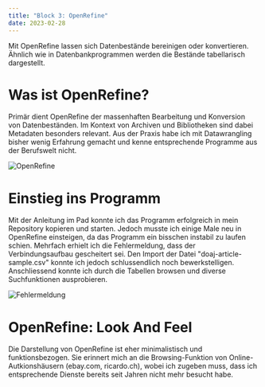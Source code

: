 ```yaml
---
title: "Block 3: OpenRefine"
date: 2023-02-28
---
```


Mit OpenRefine lassen sich Datenbestände bereinigen oder konvertieren. Ähnlich wie in Datenbankprogrammen werden die Bestände tabellarisch dargestellt. 

# Was ist OpenRefine?

Primär dient OpenRefine der massenhaften Bearbeitung und Konversion von Datenbeständen. Im Kontext von Archiven und Bibliotheken sind dabei Metadaten besonders relevant. Aus der Praxis habe ich mit Datawrangling bisher wenig Erfahrung gemacht und kenne entsprechende Programme aus der Berufswelt nicht.

![OpenRefine](/LeTaBu/assets/images/OpenRefine.png)

# Einstieg ins Programm

Mit der Anleitung im Pad konnte ich das Programm erfolgreich in mein Repository kopieren und starten. Jedoch musste ich einige Male neu in OpenRefine einsteigen, da das Programm ein bisschen instabil zu laufen schien. Mehrfach erhielt ich die Fehlermeldung, dass der Verbindungsaufbau gescheitert sei. Den Import der Datei "doaj-article-sample.csv" konnte ich jedoch schlussendlich noch bewerkstelligen. Anschliessend konnte ich durch die Tabellen browsen und diverse Suchfunktionen ausprobieren. 

![Fehlermeldung](/LeTaBu/assets/images/LocalHost.png)


# OpenRefine: Look And Feel

Die Darstellung von OpenRefine ist eher minimalistisch und funktionsbezogen. Sie erinnert mich an die Browsing-Funktion von Online-Autkionshäusern (ebay.com, ricardo.ch), wobei ich zugeben muss, dass ich entsprechende Dienste bereits seit Jahren nicht mehr besucht habe.